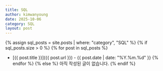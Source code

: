 ```yaml
---
title: SQL
author: kimwanyoung
date: 2025-10-06
category: SQL
layout: post
---
```


{% assign sql_posts = site.posts | where: "category", "SQL" %}
{% if sql_posts.size > 0 %}
{% for post in sql_posts %}
- [{{ post.title }}]({{ post.url }}) - {{ post.date | date: "%Y.%m.%d" }}
{% endfor %}
{% else %}
아직 작성된 글이 없습니다.
{% endif %}
